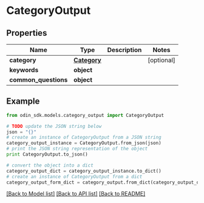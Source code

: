 # CategoryOutput


## Properties

Name | Type | Description | Notes
------------ | ------------- | ------------- | -------------
**category** | [**Category**](Category.md) |  | [optional] 
**keywords** | **object** |  | 
**common_questions** | **object** |  | 

## Example

```python
from odin_sdk.models.category_output import CategoryOutput

# TODO update the JSON string below
json = "{}"
# create an instance of CategoryOutput from a JSON string
category_output_instance = CategoryOutput.from_json(json)
# print the JSON string representation of the object
print CategoryOutput.to_json()

# convert the object into a dict
category_output_dict = category_output_instance.to_dict()
# create an instance of CategoryOutput from a dict
category_output_form_dict = category_output.from_dict(category_output_dict)
```
[[Back to Model list]](../README.md#documentation-for-models) [[Back to API list]](../README.md#documentation-for-api-endpoints) [[Back to README]](../README.md)


